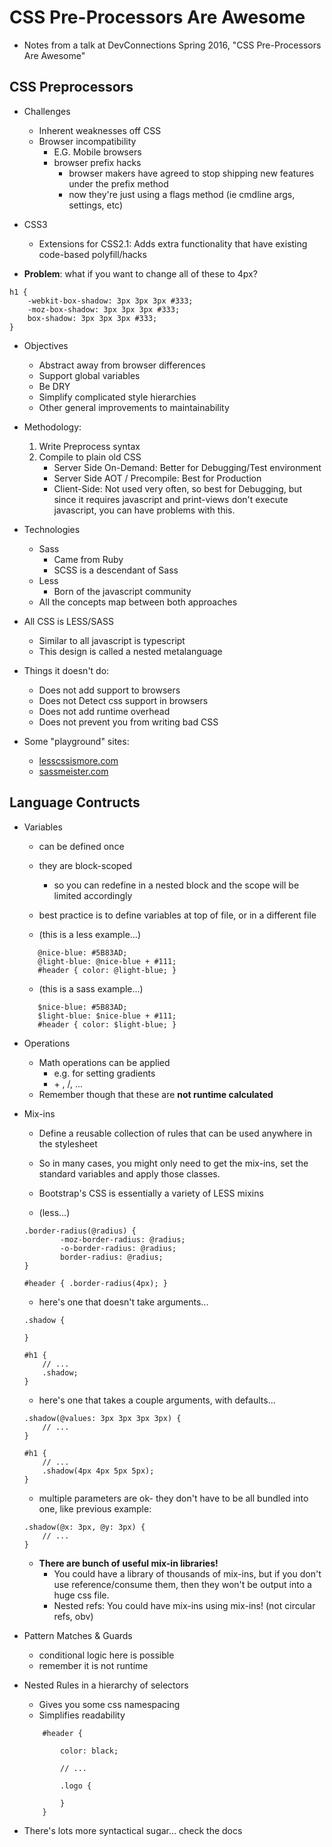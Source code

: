 CSS Pre-Processors Are Awesome
============
- Notes from a talk at DevConnections Spring 2016, "CSS Pre-Processors Are Awesome"

## CSS Preprocessors

- Challenges
    - Inherent weaknesses off CSS
    - Browser incompatibility
        - E.G. Mobile browsers
        - browser prefix hacks
            - browser makers have agreed to stop shipping new features under the prefix method
            - now they're just using a flags method (ie cmdline args, settings, etc)
            
- CSS3
    - Extensions for CSS2.1: Adds extra functionality that have existing code-based polyfill/hacks

- **Problem**: what if you want to change all of these to 4px?
```(css)
h1 {
    -webkit-box-shadow: 3px 3px 3px #333;
    -moz-box-shadow: 3px 3px 3px #333;
    box-shadow: 3px 3px 3px #333;    
}
```

- Objectives
    - Abstract away from browser differences
    - Support global variables
    - Be DRY
    - Simplify complicated style hierarchies
    - Other general improvements to maintainability
    
- Methodology:
    1. Write Preprocess syntax
    2. Compile to plain old CSS
        - Server Side On-Demand: Better for Debugging/Test environment
        - Server Side AOT / Precompile: Best for Production
        - Client-Side: Not used very often, so best for Debugging, but since it requires javascript and print-views don't execute javascript, you can have problems with this.
        
- Technologies
    - Sass
        - Came from Ruby
        - SCSS is a descendant of Sass
    - Less
        - Born of the javascript community
    - All the concepts map between both approaches
    
- All CSS is LESS/SASS
    - Similar to all javascript is typescript
    - This design is called a nested metalanguage

- Things it doesn't do:
    - Does not add support to browsers
    - Does not Detect css support in browsers
    - Does not add runtime overhead
    - Does not prevent you from writing bad CSS

- Some "playground" sites:
    - [lesscssismore.com](http://lesscssismore.com/)
    - [sassmeister.com](http://www.sassmeister.com/)

## Language Contructs

- Variables
    - can be defined once
    - they are block-scoped
        - so you can redefine in a nested block and the scope will be limited accordingly
    - best practice is to define variables at top of file, or in a different file    

    - (this is a less example...)
     ```(less)
        @nice-blue: #5B83AD;
        @light-blue: @nice-blue + #111;
        #header { color: @light-blue; }
     ```

    - (this is a sass example...)
     
     ```(sass)
        $nice-blue: #5B83AD;
        $light-blue: $nice-blue + #111;
        #header { color: $light-blue; }
     ```

- Operations
    - Math operations can be applied
        - e.g. for setting gradients
        - \+ , /, ...
    - Remember though that these are **not runtime calculated**

- Mix-ins
    - Define a reusable collection of rules that can be used anywhere in the stylesheet
    - So in many cases, you might only need to get the mix-ins, set the standard variables and apply those classes.
    - Bootstrap's CSS is essentially a variety of LESS mixins
    
    - (less...)
    
    ```(less)
    .border-radius(@radius) {
            -moz-border-radius: @radius;
            -o-border-radius: @radius;
            border-radius: @radius;            
    }
    
    #header { .border-radius(4px); }
    ```
    
    - here's one that doesn't take arguments...
    
    ```(less)
    .shadow {
        
    }
    
    #h1 {
        // ... 
        .shadow; 
    }
    ```
    
    - here's one that takes a couple arguments, with defaults...
    
    ```(less)
    .shadow(@values: 3px 3px 3px 3px) {
        // ...
    }
    
    #h1 {
        // ... 
        .shadow(4px 4px 5px 5px); 
    }
    ```

    - multiple parameters are ok- they don't have to be all bundled into one, like previous example:
    
    ```(less)
    .shadow(@x: 3px, @y: 3px) {
        // ...
    }
    
    ```    
    
    - **There are bunch of useful mix-in libraries!**
        - You could have a library of thousands of mix-ins, but if you don't use reference/consume them, then they won't be output into a huge css file.
        - Nested refs: You could have mix-ins using mix-ins!   (not circular refs, obv)

- Pattern Matches & Guards
    - conditional logic here is possible
    - remember it is not runtime
    
- Nested Rules in a hierarchy of selectors
    - Gives you some css namespacing
    - Simplifies readability
    
    ```(less)
        #header {
            
            color: black;
            
            // ...
            
            .logo {
                       
            }
        }
    ```

- There's lots more syntactical sugar... check the docs

